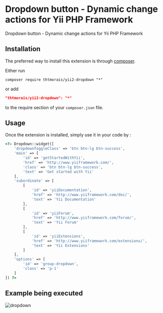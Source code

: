 Dropdown button - Dynamic change actions for Yii PHP Framework
==============================================================
Dropdown button - Dynamic change actions for Yii PHP Framework

Installation
------------

The preferred way to install this extension is through [composer](http://getcomposer.org/download/).

Either run

```shell
composer require thtmorais/yii2-dropdown "*"
```

or add

```json
"thtmorais/yii2-dropdown": "*"
```

to the require section of your `composer.json` file.


Usage
-----

Once the extension is installed, simply use it in your code by  :

```php
<?= Dropdown::widget([
    'dropdownToggleClass' => 'btn btn-lg btn-success',
    'main' => [
        'id' => 'getStartedWithYii',
        'href' => 'http://www.yiiframework.com/',
        'class' => 'btn btn-lg btn-success',
        'text' => 'Get started with Yii'
    ],
    'subordinate' => [
        [
            'id' => 'yiiDocumentation',
            'href' => 'http://www.yiiframework.com/doc/',
            'text' => 'Yii Documentation'
        ],
        [
            'id' => 'yiiForum',
            'href' => 'http://www.yiiframework.com/forum/',
            'text' => 'Yii Forum'
        ],
        [
            'id' => 'yiiExtensions',
            'href' => 'http://www.yiiframework.com/extensions/',
            'text' => 'Yii Extensions'
        ]
    ],
    'options' => [
        'id' => 'group-dropdown',
        'class' => 'p-1'
    ]
]) ?>
```

Example being executed
-----

![dropdown](https://raw.github.com/thtmorais/yii2-dropdown/main/images/dropdown.gif?raw=true)